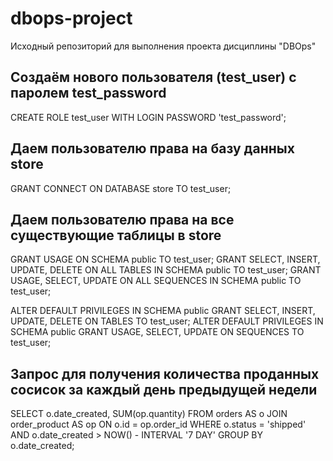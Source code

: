 # dbops-project
Исходный репозиторий для выполнения проекта дисциплины "DBOps"

## Создаём нового пользователя (test_user) с паролем test_password
CREATE ROLE test_user WITH LOGIN PASSWORD 'test_password';

## Даем пользователю права на базу данных store
GRANT CONNECT ON DATABASE store TO test_user;

## Даем пользователю права на все существующие таблицы в store
GRANT USAGE ON SCHEMA public TO test_user;
GRANT SELECT, INSERT, UPDATE, DELETE ON ALL TABLES IN SCHEMA public TO test_user;
GRANT USAGE, SELECT, UPDATE ON ALL SEQUENCES IN SCHEMA public TO test_user;

ALTER DEFAULT PRIVILEGES IN SCHEMA public 
GRANT SELECT, INSERT, UPDATE, DELETE ON TABLES TO test_user;
ALTER DEFAULT PRIVILEGES IN SCHEMA public 
GRANT USAGE, SELECT, UPDATE ON SEQUENCES TO test_user;

## Запрос для получения количества проданных сосисок за каждый день предыдущей недели
SELECT o.date_created, SUM(op.quantity)
FROM orders AS o
JOIN order_product AS op ON o.id = op.order_id
WHERE o.status = 'shipped' AND o.date_created > NOW() - INTERVAL '7 DAY'
GROUP BY o.date_created; 